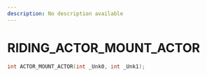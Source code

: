 ```yaml
---
description: No description available 
---
```


# RIDING\_ACTOR_MOUNT_ACTOR

```cpp
int ACTOR_MOUNT_ACTOR(int _Unk0, int _Unk1);
```